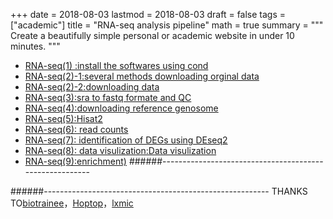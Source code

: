 +++
date = 2018-08-03
lastmod = 2018-08-03
draft = false
tags = ["academic"]
title = "RNA-seq analysis pipeline"
math = true
summary = """
Create a beautifully simple personal or academic website in under 10 minutes.
"""


- [RNA-seq(1) :install the softwares using cond](https://www.jianshu.com/p/9184b7f6157b)
- [RNA-seq(2)-1:several methods downloading orginal data](https://www.jianshu.com/p/8dca09077df3)
- [RNA-seq(2)-2:downloading data](https://www.jianshu.com/p/9b20dea0c93f)
- [RNA-seq(3):sra to fastq formate and QC](https://www.jianshu.com/p/facb4a1e5927)
- [RNA-seq(4):downloading reference genosome](https://www.jianshu.com/p/02a92e4ead4b)
- [RNA-seq(5):Hisat2](https://www.jianshu.com/p/479c7b576e6f)
- [RNA-seq(6): read counts](https://www.jianshu.com/p/6d4cba26bb60)
- [RNA-seq(7): identification of DEGs using DEseq2](https://www.jianshu.com/p/3a0e1e3e41d0)
- [RNA-seq(8): data visulization:Data visulization](https://www.jianshu.com/p/807cf4a969fb)
- [RNA-seq(9):enrichment)](https://www.jianshu.com/p/5d82acad6008)
######--------------------------------------------------------

######--------------------------------------------------------
THANKS TO[biotrainee](http://biotrainee.com/forum.php/)，[Hoptop](https://www.jianshu.com/u/9ea40b5f607a)，[lxmic](https://www.jianshu.com/u/b4883cacff80)
